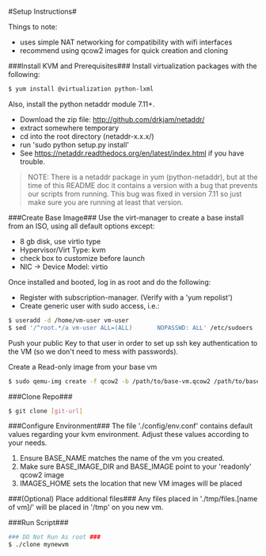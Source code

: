 #Setup Instructions#

Things to note:
- uses simple NAT networking for compatibility with wifi interfaces
- recommend using qcow2 images for quick creation and cloning


###Install KVM and Prerequisites###
Install virtualization packages with the following:

```bash
$ yum install @virtualization python-lxml
```
Also, install the python netaddr module 7.11+. 
- Download the zip file: http://github.com/drkjam/netaddr/
- extract somewhere temporary
- cd into the root directory (netaddr-x.x.x/)
- run 'sudo python setup.py install'
- See https://netaddr.readthedocs.org/en/latest/index.html if you have trouble.

> NOTE: There is a netaddr package in yum (python-netaddr), but at the time of this README doc it contains a version with a bug that prevents our scripts from running. This bug was fixed in version 7.11 so just make sure you are running at least that version.

###Create Base Image###
Use the virt-manager to create a base install from an ISO, using all default options except:
- 8 gb disk, use virtio type
- Hypervisor/Virt Type: kvm
- check box to customize before launch
- NIC -> Device Model: virtio

Once installed and booted, log in as root and do the following:
- Register with subscription-manager. (Verify with a 'yum repolist')
- Create generic user with sudo access, i.e.:

```bash
$ useradd -d /home/vm-user vm-user
$ sed '/^root.*/a vm-user ALL=(ALL)       NOPASSWD: ALL' /etc/sudoers
```

Push your public Key to that user in order to set up ssh key authentication to the VM (so we don't need to mess with passwords).

Create a Read-only image from your base vm
```bash
$ sudo qemu-img create -f qcow2 -b /path/to/base-vm.qcow2 /path/to/base-vm-readonly.qcow2
```



###Clone Repo###
```bash
$ git clone [git-url]
```

###Configure Environment###
The file './config/env.conf' contains default values regarding your kvm environment. Adjust these values according to your needs.

1. Ensure BASE_NAME matches the name of the vm you created.
2. Make sure BASE_IMAGE_DIR and BASE_IMAGE point to your 'readonly' qcow2 image
3. IMAGES_HOME sets the location that new VM images will be placed

###(Optional) Place additional files###
Any files placed in './tmp/files.[name of vm]/' will be placed in '/tmp' on you new vm.

###Run Script###
```bash
### DO Not Run As root ###
$ ./clone mynewvm
```

